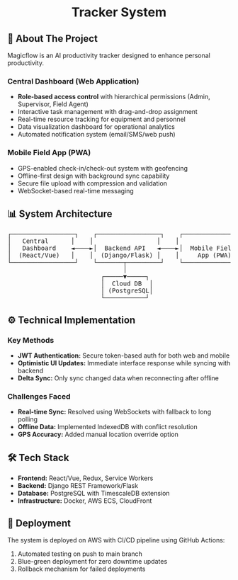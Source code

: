 <h1 align="center">Tracker System</h1>

<h2>📌 About The Project</h2>
<p>Magicflow is an AI productivity tracker designed to enhance personal productivity.</p>

<h3>Central Dashboard (Web Application)</h3>
<ul>
  <li><strong>Role-based access control</strong> with hierarchical permissions (Admin, Supervisor, Field Agent)</li>
  <li>Interactive task management with drag-and-drop assignment</li>
  <li>Real-time resource tracking for equipment and personnel</li>
  <li>Data visualization dashboard for operational analytics</li>
  <li>Automated notification system (email/SMS/web push)</li>
</ul>

<h3>Mobile Field App (PWA)</h3>
<ul>
  <li>GPS-enabled check-in/check-out system with geofencing</li>
  <li>Offline-first design with background sync capability</li>
  <li>Secure file upload with compression and validation</li>
  <li>WebSocket-based real-time messaging</li>
</ul>

<h2>📊 System Architecture</h2>
<pre>
┌─────────────────┐    ┌─────────────────┐    ┌─────────────────┐
│   Central      │    │                 │    │                 │
│   Dashboard    ◄────►│  Backend API   ◄────►│  Mobile Field  │
│  (React/Vue)   │    │  (Django/Flask) │    │     App (PWA)   │
└─────────────────┘    └───────┬─────────┘    └─────────────────┘
                               │
                         ┌─────▼─────┐
                         │  Cloud DB  │
                         │ (PostgreSQL│
                         └───────────┘
</pre>

<h2>⚙️ Technical Implementation</h2>

<h3>Key Methods</h3>
<ul>
  <li><strong>JWT Authentication:</strong> Secure token-based auth for both web and mobile</li>
  <li><strong>Optimistic UI Updates:</strong> Immediate interface response while syncing with backend</li>
  <li><strong>Delta Sync:</strong> Only sync changed data when reconnecting after offline</li>
</ul>

<h3>Challenges Faced</h3>
<ul>
  <li><strong>Real-time Sync:</strong> Resolved using WebSockets with fallback to long polling</li>
  <li><strong>Offline Data:</strong> Implemented IndexedDB with conflict resolution</li>
  <li><strong>GPS Accuracy:</strong> Added manual location override option</li>
</ul>

<h2>🛠 Tech Stack</h2>
<ul>
  <li><strong>Frontend:</strong> React/Vue, Redux, Service Workers</li>
  <li><strong>Backend:</strong> Django REST Framework/Flask</li>
  <li><strong>Database:</strong> PostgreSQL with TimescaleDB extension</li>
  <li><strong>Infrastructure:</strong> Docker, AWS ECS, CloudFront</li>
</ul>

<h2>🚀 Deployment</h2>
<p>The system is deployed on AWS with CI/CD pipeline using GitHub Actions:</p>
<ol>
  <li>Automated testing on push to main branch</li>
  <li>Blue-green deployment for zero downtime updates</li>
  <li>Rollback mechanism for failed deployments</li>
</ol>
